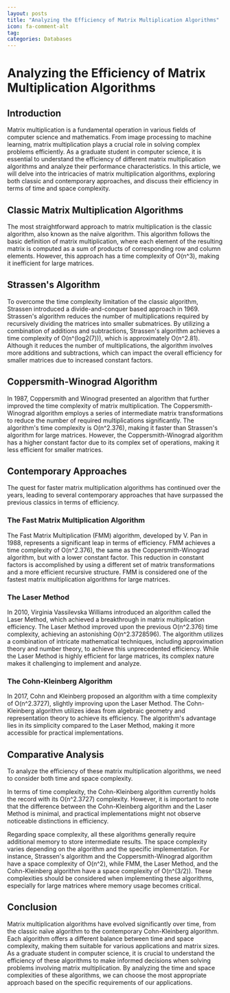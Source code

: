 ```yaml
---
layout: posts
title: "Analyzing the Efficiency of Matrix Multiplication Algorithms"
icon: fa-comment-alt
tag:      
categories: Databases
---
```



# Analyzing the Efficiency of Matrix Multiplication Algorithms

## Introduction
Matrix multiplication is a fundamental operation in various fields of computer science and mathematics. From image processing to machine learning, matrix multiplication plays a crucial role in solving complex problems efficiently. As a graduate student in computer science, it is essential to understand the efficiency of different matrix multiplication algorithms and analyze their performance characteristics. In this article, we will delve into the intricacies of matrix multiplication algorithms, exploring both classic and contemporary approaches, and discuss their efficiency in terms of time and space complexity.

## Classic Matrix Multiplication Algorithms
The most straightforward approach to matrix multiplication is the classic algorithm, also known as the naïve algorithm. This algorithm follows the basic definition of matrix multiplication, where each element of the resulting matrix is computed as a sum of products of corresponding row and column elements. However, this approach has a time complexity of O(n^3), making it inefficient for large matrices.

## Strassen's Algorithm
To overcome the time complexity limitation of the classic algorithm, Strassen introduced a divide-and-conquer based approach in 1969. Strassen's algorithm reduces the number of multiplications required by recursively dividing the matrices into smaller submatrices. By utilizing a combination of additions and subtractions, Strassen's algorithm achieves a time complexity of O(n^(log2(7))), which is approximately O(n^2.81). Although it reduces the number of multiplications, the algorithm involves more additions and subtractions, which can impact the overall efficiency for smaller matrices due to increased constant factors.

## Coppersmith-Winograd Algorithm
In 1987, Coppersmith and Winograd presented an algorithm that further improved the time complexity of matrix multiplication. The Coppersmith-Winograd algorithm employs a series of intermediate matrix transformations to reduce the number of required multiplications significantly. The algorithm's time complexity is O(n^2.376), making it faster than Strassen's algorithm for large matrices. However, the Coppersmith-Winograd algorithm has a higher constant factor due to its complex set of operations, making it less efficient for smaller matrices.

## Contemporary Approaches
The quest for faster matrix multiplication algorithms has continued over the years, leading to several contemporary approaches that have surpassed the previous classics in terms of efficiency.

### The Fast Matrix Multiplication Algorithm
The Fast Matrix Multiplication (FMM) algorithm, developed by V. Pan in 1988, represents a significant leap in terms of efficiency. FMM achieves a time complexity of O(n^2.376), the same as the Coppersmith-Winograd algorithm, but with a lower constant factor. This reduction in constant factors is accomplished by using a different set of matrix transformations and a more efficient recursive structure. FMM is considered one of the fastest matrix multiplication algorithms for large matrices.

### The Laser Method
In 2010, Virginia Vassilevska Williams introduced an algorithm called the Laser Method, which achieved a breakthrough in matrix multiplication efficiency. The Laser Method improved upon the previous O(n^2.376) time complexity, achieving an astonishing O(n^2.3728596). The algorithm utilizes a combination of intricate mathematical techniques, including approximation theory and number theory, to achieve this unprecedented efficiency. While the Laser Method is highly efficient for large matrices, its complex nature makes it challenging to implement and analyze.

### The Cohn-Kleinberg Algorithm
In 2017, Cohn and Kleinberg proposed an algorithm with a time complexity of O(n^2.3727), slightly improving upon the Laser Method. The Cohn-Kleinberg algorithm utilizes ideas from algebraic geometry and representation theory to achieve its efficiency. The algorithm's advantage lies in its simplicity compared to the Laser Method, making it more accessible for practical implementations.

## Comparative Analysis
To analyze the efficiency of these matrix multiplication algorithms, we need to consider both time and space complexity.

In terms of time complexity, the Cohn-Kleinberg algorithm currently holds the record with its O(n^2.3727) complexity. However, it is important to note that the difference between the Cohn-Kleinberg algorithm and the Laser Method is minimal, and practical implementations might not observe noticeable distinctions in efficiency.

Regarding space complexity, all these algorithms generally require additional memory to store intermediate results. The space complexity varies depending on the algorithm and the specific implementation. For instance, Strassen's algorithm and the Coppersmith-Winograd algorithm have a space complexity of O(n^2), while FMM, the Laser Method, and the Cohn-Kleinberg algorithm have a space complexity of O(n^(3/2)). These complexities should be considered when implementing these algorithms, especially for large matrices where memory usage becomes critical.

## Conclusion
Matrix multiplication algorithms have evolved significantly over time, from the classic naïve algorithm to the contemporary Cohn-Kleinberg algorithm. Each algorithm offers a different balance between time and space complexity, making them suitable for various applications and matrix sizes. As a graduate student in computer science, it is crucial to understand the efficiency of these algorithms to make informed decisions when solving problems involving matrix multiplication. By analyzing the time and space complexities of these algorithms, we can choose the most appropriate approach based on the specific requirements of our applications.